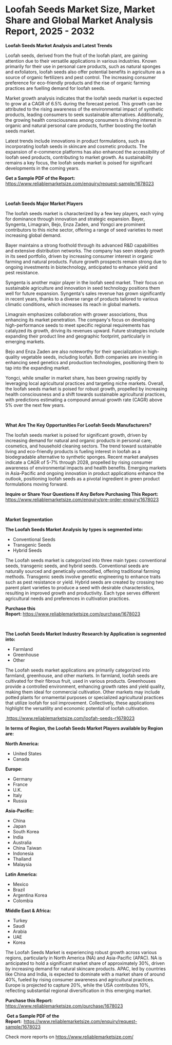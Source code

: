 <p><h1>Loofah Seeds Market Size, Market Share and Global Market Analysis Report, 2025 - 2032</h1></p><p><strong>Loofah Seeds Market Analysis and Latest Trends</strong></p>
<p><p>Loofah seeds, derived from the fruit of the loofah plant, are gaining attention due to their versatile applications in various industries. Known primarily for their use in personal care products, such as natural sponges and exfoliators, loofah seeds also offer potential benefits in agriculture as a source of organic fertilizers and pest control. The increasing consumer preference for eco-friendly products and the rise of organic farming practices are fuelling demand for loofah seeds.</p><p>Market growth analysis indicates that the loofah seeds market is expected to grow at a CAGR of 6.5% during the forecast period. This growth can be attributed to the rising awareness of the environmental impact of synthetic products, leading consumers to seek sustainable alternatives. Additionally, the growing health consciousness among consumers is driving interest in organic and natural personal care products, further boosting the loofah seeds market. </p><p>Latest trends include innovations in product formulations, such as incorporating loofah seeds in skincare and cosmetic products. The expansion of e-commerce platforms has also enhanced the accessibility of loofah seed products, contributing to market growth. As sustainability remains a key focus, the loofah seeds market is poised for significant developments in the coming years.</p></p>
<p><strong>Get a Sample PDF of the Report:&nbsp;</strong> <a href="https://www.reliablemarketsize.com/enquiry/request-sample/1678023?utm_campaign=2180&utm_medium=2&utm_source=Github&utm_content=ia&utm_term=05022025&utm_id=loofah-seeds">https://www.reliablemarketsize.com/enquiry/request-sample/1678023</a></p>
<p>&nbsp;</p>
<p><strong>Loofah Seeds Major Market Players</strong></p>
<p><p>The loofah seeds market is characterized by a few key players, each vying for dominance through innovation and strategic expansion. Bayer, Syngenta, Limagrain, Bejo, Enza Zaden, and Yongci are prominent contributors to this niche sector, offering a range of seed varieties to meet increasing global demand.</p><p>Bayer maintains a strong foothold through its advanced R&D capabilities and extensive distribution networks. The company has seen steady growth in its seed portfolio, driven by increasing consumer interest in organic farming and natural products. Future growth prospects remain strong due to ongoing investments in biotechnology, anticipated to enhance yield and pest resistance.</p><p>Syngenta is another major player in the loofah seed market. Their focus on sustainable agriculture and innovation in seed technology positions them well for future expansion. Syngenta's sales revenue has grown significantly in recent years, thanks to a diverse range of products tailored to various climatic conditions, which increases its reach in global markets.</p><p>Limagrain emphasizes collaboration with grower associations, thus enhancing its market penetration. The company's focus on developing high-performance seeds to meet specific regional requirements has catalyzed its growth, driving its revenues upward. Future strategies include expanding their product line and geographic footprint, particularly in emerging markets.</p><p>Bejo and Enza Zaden are also noteworthy for their specialization in high-quality vegetable seeds, including loofah. Both companies are investing in enhancing seed genetics and production technologies, positioning them to tap into the expanding market.</p><p>Yongci, while smaller in market share, has been growing rapidly by leveraging local agricultural practices and targeting niche markets. Overall, the loofah seeds market is poised for robust growth, propelled by increasing health consciousness and a shift towards sustainable agricultural practices, with predictions estimating a compound annual growth rate (CAGR) above 5% over the next few years.</p></p>
<p>&nbsp;</p>
<p><strong>What Are The Key Opportunities For Loofah Seeds Manufacturers?</strong></p>
<p><p>The loofah seeds market is poised for significant growth, driven by increasing demand for natural and organic products in personal care, cosmetics, and household cleaning sectors. The trend toward sustainable living and eco-friendly products is fueling interest in loofah as a biodegradable alternative to synthetic sponges. Recent market analyses indicate a CAGR of 5-7% through 2028, propelled by rising consumer awareness of environmental impacts and health benefits. Emerging markets in Asia-Pacific and ongoing innovation in product applications enhance the outlook, positioning loofah seeds as a pivotal ingredient in green product formulations moving forward.</p></p>
<p><strong>Inquire or Share Your Questions If Any Before Purchasing This Report:</strong> <a href="https://www.reliablemarketsize.com/enquiry/pre-order-enquiry/1678023?utm_campaign=2180&utm_medium=2&utm_source=Github&utm_content=ia&utm_term=05022025&utm_id=loofah-seeds">https://www.reliablemarketsize.com/enquiry/pre-order-enquiry/1678023</a></p>
<p>&nbsp;</p>
<p><strong>Market Segmentation</strong></p>
<p><strong>The Loofah Seeds Market Analysis by types is segmented into:</strong></p>
<p><ul><li>Conventional Seeds</li><li>Transgenic Seeds</li><li>Hybrid Seeds</li></ul></p>
<p><p>The Loofah seeds market is categorized into three main types: conventional seeds, transgenic seeds, and hybrid seeds. Conventional seeds are naturally sourced and genetically unmodified, offering traditional farming methods. Transgenic seeds involve genetic engineering to enhance traits such as pest resistance or yield. Hybrid seeds are created by crossing two parent plant varieties to produce a seed with desirable characteristics, resulting in improved growth and productivity. Each type serves different agricultural needs and preferences in cultivation practices.</p></p>
<p><strong>Purchase this Report:&nbsp;</strong><a href="https://www.reliablemarketsize.com/purchase/1678023?utm_campaign=2180&utm_medium=2&utm_source=Github&utm_content=ia&utm_term=05022025&utm_id=loofah-seeds">https://www.reliablemarketsize.com/purchase/1678023</a></p>
<p>&nbsp;</p>
<p><strong>The Loofah Seeds Market Industry Research by Application is segmented into:</strong></p>
<p><ul><li>Farmland</li><li>Greenhouse</li><li>Other</li></ul></p>
<p><p>The Loofah seeds market applications are primarily categorized into farmland, greenhouse, and other markets. In farmland, loofah seeds are cultivated for their fibrous fruit, used in various products. Greenhouses provide a controlled environment, enhancing growth rates and yield quality, making them ideal for commercial cultivation. Other markets may include potted plants for ornamental purposes or specialized agricultural practices that utilize loofah for soil improvement. Collectively, these applications highlight the versatility and economic potential of loofah cultivation.</p></p>
<p><a href="https://www.reliablemarketsize.com/loofah-seeds-r1678023?utm_campaign=2180&utm_medium=2&utm_source=Github&utm_content=ia&utm_term=05022025&utm_id=loofah-seeds">&nbsp;https://www.reliablemarketsize.com/loofah-seeds-r1678023</a></p>
<p><strong>In terms of Region, the Loofah Seeds Market Players available by Region are:</strong></p>
<p>
    <p> <strong> North America: </strong>
        <ul>
            <li>United States</li>
            <li>Canada</li>
        </ul>
        </p> 
    <p> <strong> Europe: </strong>
        <ul>
            <li>Germany</li>
            <li>France</li>
            <li>U.K.</li>
            <li>Italy</li>
            <li>Russia</li>
        </ul>
        </p> 
    <p> <strong> Asia-Pacific: </strong>
        <ul>
            <li>China</li>
            <li>Japan</li>
            <li>South Korea</li>
            <li>India</li>
            <li>Australia</li>
            <li>China Taiwan</li>
            <li>Indonesia</li>
            <li>Thailand</li>
            <li>Malaysia</li>
        </ul>
        </p> 
    <p> <strong> Latin America: </strong>
        <ul>
            <li>Mexico</li>
            <li>Brazil</li>
            <li>Argentina Korea</li>
            <li>Colombia</li>
        </ul>
        </p> 
    <p> <strong> Middle East & Africa: </strong>
        <ul>
            <li>Turkey</li>
            <li>Saudi</li>
            <li>Arabia</li>
            <li>UAE</li>
            <li>Korea</li>
        </ul>
    </p>
    </p>
<p><p>The Loofah Seeds Market is experiencing robust growth across various regions, particularly in North America (NA) and Asia-Pacific (APAC). NA is anticipated to hold a significant market share of approximately 30%, driven by increasing demand for natural skincare products. APAC, led by countries like China and India, is expected to dominate with a market share of around 40%, fueled by rising consumer awareness and agricultural practices. Europe is projected to capture 20%, while the USA contributes 10%, reflecting substantial regional diversification in this emerging market.</p></p>
<p><strong>Purchase this Report: </strong><a href="https://www.reliablemarketsize.com/purchase/1678023?utm_campaign=2180&utm_medium=2&utm_source=Github&utm_content=ia&utm_term=05022025&utm_id=loofah-seeds">https://www.reliablemarketsize.com/purchase/1678023</a></p>
<p>&nbsp;<strong>Get a Sample PDF of the Report:&nbsp;&nbsp;</strong><a href="https://www.reliablemarketsize.com/enquiry/request-sample/1678023?utm_campaign=2180&utm_medium=2&utm_source=Github&utm_content=ia&utm_term=05022025&utm_id=loofah-seeds">https://www.reliablemarketsize.com/enquiry/request-sample/1678023</a></p>
<p><strong></strong></p>
<p>Check more reports on <a href="https://www.reliablemarketsize.com/?utm_campaign=2180&utm_medium=2&utm_source=Github&utm_content=ia&utm_term=05022025&utm_id=loofah-seeds">https://www.reliablemarketsize.com/</a></p>